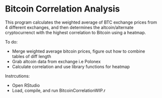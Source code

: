 # Bitcoin Correlation Analysis


This program calculates the weighted average of BTC exchange prices from 4 different exchanges, 
and then determines the altcoin/alternate cryptocurrenct with the highest correlation to Bitcoin
using a heatmap.

To do:
- Merge weighted average bitcoin prices, figure out how to combine tables of diff length
- Grab altcoin data from exchange i.e Polonex
- Calculate correlation and use library functions for heatmap

Instrcutions:
- Open RStudio
- Load, compile, and run BitcoinCorrelationWIP.r
